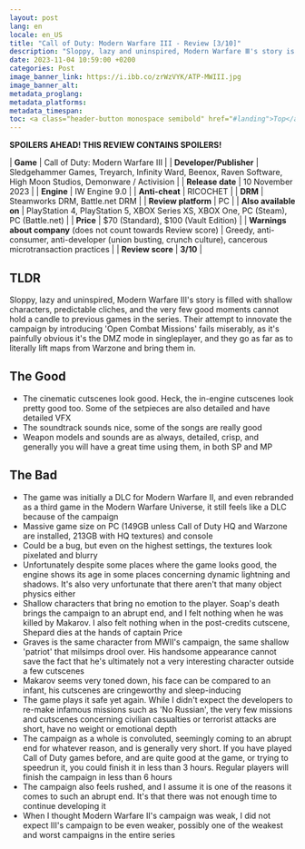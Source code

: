```yaml
---
layout: post
lang: en
locale: en_US
title: "Call of Duty: Modern Warfare III - Review [3/10]"
description: "Sloppy, lazy and uninspired, Modern Warfare Ⅲ's story is filled with shallow characters, predictable cliches, and the very few good moments cannot hold a candle to previous games in the series. Their attempt to innovate the campaign by introducing 'Open Combat Missions' fails miserably, as it's painfully obvious it's the DMZ mode in singleplayer, and they go as far as to literally lift maps from Warzone and bring them in."
date: 2023-11-04 10:59:00 +0200
categories: Post
image_banner_link: https://i.ibb.co/zrWzVYK/ATP-MWIII.jpg
image_banner_alt: 
metadata_proglang:
metadata_platforms:
metadata_timespan:
toc: <a class="header-button monospace semibold" href="#landing">Top</a><br><a class="header-button monospace semibold" href="#tldr">TLDR</a><br><a class="header-button monospace semibold" href="#the-good">The Good</a><br><a class="header-button monospace semibold" href="#the-bad">The Bad</a>
---
```


**SPOILERS AHEAD! THIS REVIEW CONTAINS SPOILERS!**

| **Game** | Call of Duty: Modern Warfare Ⅲ |
| **Developer/Publisher** | Sledgehammer Games, Treyarch, Infinity Ward, Beenox, Raven Software, High Moon Studios, Demonware / Activision |
| **Release date** | 10 November 2023 |
| **Engine** | IW Engine 9.0 |
| **Anti-cheat** | RICOCHET |
| **DRM** | Steamworks DRM, Battle.net DRM |
| **Review platform** | PC |
| **Also available on** | PlayStation 4, PlayStation 5, XBOX Series XS, XBOX One, PC (Steam), PC (Battle.net) |
| **Price** | $70 (Standard), $100 (Vault Edition) |
| **Warnings about company** (does not count towards Review score) | Greedy, anti-consumer, anti-developer (union busting, crunch culture), cancerous microtransaction practices |
| **Review score** | **3/10** |

## TLDR
Sloppy, lazy and uninspired, Modern Warfare Ⅲ's story is filled with shallow characters, predictable cliches, and the very few good moments cannot hold a candle to previous games in the series. Their attempt to innovate the campaign by introducing 'Open Combat Missions' fails miserably, as it's painfully obvious it's the DMZ mode in singleplayer, and they go as far as to literally lift maps from Warzone and bring them in.

## The Good
+ The cinematic cutscenes look good. Heck, the in-engine cutscenes look pretty good too. Some of the setpieces are also detailed and have detailed VFX
+ The soundtrack sounds nice, some of the songs are really good
+ Weapon models and sounds are as always, detailed, crisp, and generally you will have a great time using them, in both SP and MP

## The Bad
- The game was initially a DLC for Modern Warfare Ⅱ, and even rebranded as a third game in the Modern Warfare Universe, it still feels like a DLC because of the campaign
- Massive game size on PC (149GB unless Call of Duty HQ and Warzone are installed, 213GB with HQ textures) and console
- Could be a bug, but even on the highest settings, the textures look pixelated and blurry
- Unfortunately despite some places where the game looks good, the engine shows its age in some places concerning dynamic lightning and shadows. It's also very unfortunate that there aren't that many object physics either
- Shallow characters that bring no emotion to the player. Soap's death brings the campaign to an abrupt end, and I felt nothing when he was killed by Makarov. I also felt nothing when in the post-credits cutscene, Shepard dies at the hands of captain Price
- Graves is the same character from MWⅡ's campaign, the same shallow 'patriot' that milsimps drool over. His handsome appearance cannot save the fact that he's ultimately not a very interesting character outside a few cutscenes
- Makarov seems very toned down, his face can be compared to an infant, his cutscenes are cringeworthy and sleep-inducing
- The game plays it safe yet again. While I didn't expect the developers to re-make infamous missions such as 'No Russian', the very few missions and cutscenes concerning civilian casualties or terrorist attacks are short, have no weight or emotional depth
- The campaign as a whole is convoluted, seemingly coming to an abrupt end for whatever reason, and is generally very short. If you have played Call of Duty games before, and are quite good at the game, or trying to speedrun it, you could finish it in less than 3 hours. Regular players will finish the campaign in less than 6 hours
- The campaign also feels rushed, and I assume it is one of the reasons it comes to such an abrupt end. It's that there was not enough time to continue developing it
- When I thought Modern Warfare Ⅱ's campaign was weak, I did not expect Ⅲ's campaign to be even weaker, possibly one of the weakest and worst campaigns in the entire series 
